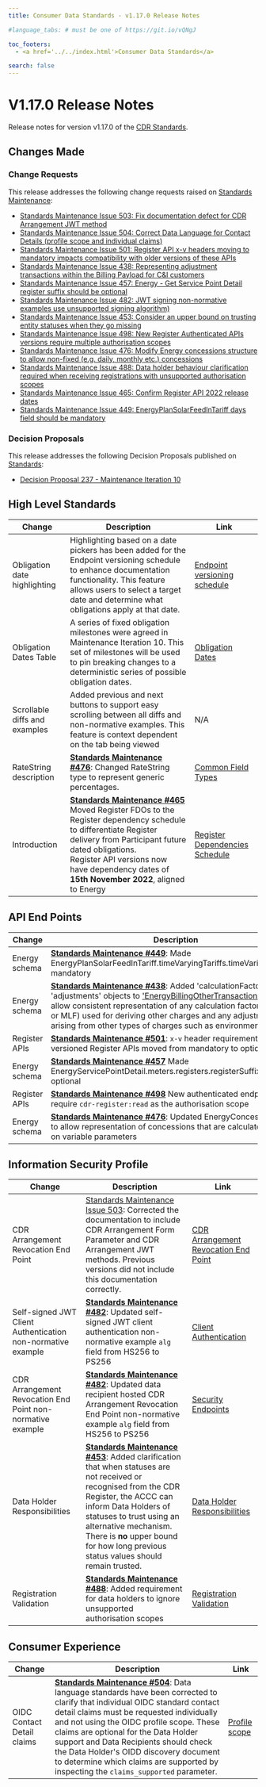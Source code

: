```yaml
---
title: Consumer Data Standards - v1.17.0 Release Notes

#language_tabs: # must be one of https://git.io/vQNgJ

toc_footers:
  - <a href='../../index.html'>Consumer Data Standards</a>

search: false
---
```


# V1.17.0 Release Notes
Release notes for version v1.17.0 of the [CDR Standards](../../index.html).

## Changes Made
### Change Requests

This release addresses the following change requests raised on [Standards Maintenance](https://github.com/ConsumerDataStandardsAustralia/standards-maintenance/issues):

- [Standards Maintenance Issue 503: Fix documentation defect for CDR Arrangement JWT method](https://github.com/ConsumerDataStandardsAustralia/standards-maintenance/issues/503)
- [Standards Maintenance Issue 504: Correct Data Language for Contact Details (profile scope and individual claims)](https://github.com/ConsumerDataStandardsAustralia/standards-maintenance/issues/504)
- [Standards Maintenance Issue 501: Register API x-v headers moving to mandatory impacts compatibility with older versions of these APIs](https://github.com/ConsumerDataStandardsAustralia/standards-maintenance/issues/501)
- [Standards Maintenance Issue 438: Representing adjustment transactions within the Billing Payload for C&I customers](https://github.com/ConsumerDataStandardsAustralia/standards-maintenance/issues/438)
- [Standards Maintenance Issue 457: Energy - Get Service Point Detail register suffix should be optional](https://github.com/ConsumerDataStandardsAustralia/standards-maintenance/issues/457)
- [Standards Maintenance Issue 482: JWT signing non-normative examples use unsupported signing algorithm)](https://github.com/ConsumerDataStandardsAustralia/standards-maintenance/issues/482)
- [Standards Maintenance Issue 453: Consider an upper bound on trusting entity statuses when they go missing](https://github.com/ConsumerDataStandardsAustralia/standards-maintenance/issues/453)
- [Standards Maintenance Issue 498: New Register Authenticated APIs versions require multiple authorisation scopes](https://github.com/ConsumerDataStandardsAustralia/standards-maintenance/issues/498)
- [Standards Maintenance Issue 476: Modify Energy concessions structure to allow non-fixed (e.g. daily, monthly etc.) concessions](https://github.com/ConsumerDataStandardsAustralia/standards-maintenance/issues/476)
- [Standards Maintenance Issue 488: Data holder behaviour clarification required when receiving registrations with unsupported authorisation scopes](https://github.com/ConsumerDataStandardsAustralia/standards-maintenance/issues/488)
- [Standards Maintenance Issue 465: Confirm Register API 2022 release dates](https://github.com/ConsumerDataStandardsAustralia/standards-maintenance/issues/465)
- [Standards Maintenance Issue 449: EnergyPlanSolarFeedInTariff days field should be mandatory](https://github.com/ConsumerDataStandardsAustralia/standards-maintenance/issues/449)

### Decision Proposals

This release addresses the following Decision Proposals published on [Standards](https://github.com/ConsumerDataStandardsAustralia/standards/issues):

- [Decision Proposal 237 - Maintenance Iteration 10](https://github.com/ConsumerDataStandardsAustralia/standards/issues/237)


## High Level Standards

|Change|Description|Link|
|------|-----------|----|
| Obligation date highlighting | Highlighting based on a date pickers has been added for the Endpoint versioning schedule to enhance documentation functionality. This feature allows users to select a target date and determine what obligations apply at that date. | [Endpoint versioning schedule](../../includes/endpoint-version-schedule/)
| Obligation Dates Table | A series of fixed obligation milestones were agreed in Maintenance Iteration 10. This set of milestones will be used to pin breaking changes to a deterministic series of possible obligation dates. | [Obligation Dates]() |
| Scrollable diffs and examples | Added previous and next buttons to support easy scrolling between all diffs and non-normative examples. This feature is context dependent on the tab being viewed | N/A |
| RateString description | [**Standards Maintenance #476**](https://github.com/ConsumerDataStandardsAustralia/standards-maintenance/issues/476): Changed RateString type to represent generic percentages. | [Common Field Types](../../#common-field-types)
| Introduction | [**Standards Maintenance #465**](https://github.com/ConsumerDataStandardsAustralia/standards-maintenance/issues/465) Moved Register FDOs to the Register dependency schedule to differentiate Register delivery from Participant future dated obligations. </br> Register API versions now have dependency dates of **15th November 2022**, aligned to Energy | [Register Dependencies Schedule](../../#register-dependencies-schedule) |

## API End Points

|Change|Description|Link|
|------|-----------|----|
| Energy schema | [**Standards Maintenance #449**](https://github.com/ConsumerDataStandardsAustralia/standards-maintenance/issues/449): Made EnergyPlanSolarFeedInTariff.timeVaryingTariffs.timeVariations.days mandatory | [Energy Schema](../../#energy-apis) |
| Energy schema | [**Standards Maintenance #438**](https://github.com/ConsumerDataStandardsAustralia/standards-maintenance/issues/438): Added 'calculationFactors' and 'adjustments' objects to ['EnergyBillingOtherTransaction'](../../#tocSenergybillingothertransaction) model to allow consistent representation of any calculation factors (i.e. DLF or MLF) used for deriving other charges and any adjustments arising from other types of charges such as environmental charge. | [Energy Schema](../../#energy-apis) |
| Register APIs | [**Standards Maintenance #501**](https://github.com/ConsumerDataStandardsAustralia/standards-maintenance/issues/501): `x-v` header requirements for versioned Register APIs moved from mandatory to optional | [Register APIs](../../index.html#register-apis) | 
| Energy schema | [**Standards Maintenance #457**](https://github.com/ConsumerDataStandardsAustralia/standards-maintenance/issues/457) Made EnergyServicePointDetail.meters.registers.registerSuffix field optional | [Energy Schema](../../#energy-apis) |
| Register APIs | [**Standards Maintenance #498**](https://github.com/ConsumerDataStandardsAustralia/standards-maintenance/issues/498) New authenticated endpoints only require `cdr-register:read` as the authorisation scope | [Register APIs](../../#register-apis) |
| Energy schema | [**Standards Maintenance #476**](https://github.com/ConsumerDataStandardsAustralia/standards-maintenance/issues/476): Updated EnergyConcession model to allow representation of concessions that are calculated based on variable parameters | [Energy Schema](../../#energy-apis) |

## Information Security Profile

|Change|Description|Link|
|------|-----------|----|
| CDR Arrangement Revocation End Point | [Standards Maintenance Issue 503](https://github.com/ConsumerDataStandardsAustralia/standards-maintenance/issues/503): Corrected the documentation to include CDR Arrangement Form Parameter and CDR Arrangement JWT methods. Previous versions did not include this documentation correctly. | [CDR Arrangement Revocation End Point](../../#cdr-arrangement-revocation-end-point)
| Self-signed JWT Client Authentication non-normative example | [**Standards Maintenance #482**](https://github.com/ConsumerDataStandardsAustralia/standards-maintenance/issues/482): Updated self-signed JWT client authentication non-normative example `alg` field from HS256 to PS256 | [Client Authentication](../../index.html#client-authentication) |
| CDR Arrangement Revocation End Point non-normative example | [**Standards Maintenance #482**](https://github.com/ConsumerDataStandardsAustralia/standards-maintenance/issues/482): Updated data recipient hosted CDR Arrangement Revocation End Point non-normative example `alg` field from HS256 to PS256 | [Security Endpoints](../../index.html#security-endpoints) |
| Data Holder Responsibilities | [**Standards Maintenance #453**](https://github.com/ConsumerDataStandardsAustralia/standards-maintenance/issues/453): Added clarification that when statuses are not received or recognised from the CDR Register, the ACCC can inform Data Holders of statuses to trust using an alternative mechanism. There is **no** upper bound for how long previous status values should remain trusted. | [Data Holder Responsibilities](../../index.html#participant-statuses) |
| Registration Validation | [**Standards Maintenance #488**](https://github.com/ConsumerDataStandardsAustralia/standards-maintenance/issues/488): Added requirement for data holders to ignore unsupported authorisation scopes | [Registration Validation](../../index.html#registration-validation) |

## Consumer Experience

|Change|Description|Link|
|------|-----------|----|
| OIDC Contact Detail claims | [**Standards Maintenance #504**](https://github.com/ConsumerDataStandardsAustralia/standards-maintenance/issues/504): Data language standards have been corrected to clarify that individual OIDC standard contact detail claims must be requested individually and not using the OIDC profile scope. These claims are optional for the Data Holder support and Data Recipients should check the Data Holder's OIDD discovery document to determine which claims are supported by inspecting the `claims_supported` parameter. | [Profile scope](../../#profile-scope) |
